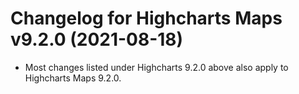 # Changelog for Highcharts Maps v9.2.0 (2021-08-18)

- Most changes listed under Highcharts 9.2.0 above also apply to Highcharts Maps 9.2.0.
